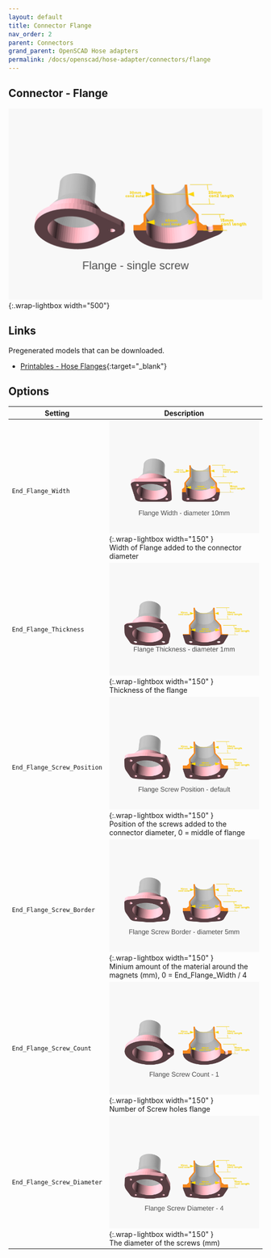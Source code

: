 ```yaml
---
layout: default
title: Connector Flange
nav_order: 2
parent: Connectors
grand_parent: OpenSCAD Hose adapters
permalink: /docs/openscad/hose-adapter/connectors/flange
---
```

## Connector - Flange
![Flange](/assets/openscad/hose-adapters/vacuum_hose_adapter-flange_demo_text.gif){:.wrap-lightbox width="500"}<br>

## Links
Pregenerated models that can be downloaded.
 - [Printables - Hose Flanges](https://www.printables.com/model/297912-vacuum-hose-flanges-to-connect-to-flat-surfaces){:target="_blank"} 

## Options

Setting | Description
-|-
`End_Flange_Width` | ![vacuum_hose_adapter flange_width](/assets/openscad/hose-adapters/vacuum_hose_adapter-flange_width_text.gif){:.wrap-lightbox  width="150" }<br>Width of Flange added to the connector diameter
`End_Flange_Thickness` | ![vacuum_hose_adapter flange_thickness](/assets/openscad/hose-adapters/vacuum_hose_adapter-flange_thickness_text.gif){:.wrap-lightbox  width="150" }<br>Thickness of the flange
`End_Flange_Screw_Position` | ![vacuum_hose_adapter flange_screwposition](/assets/openscad/hose-adapters/vacuum_hose_adapter-flange_screwposition_text.gif){:.wrap-lightbox  width="150" }<br>Position of the screws added to the connector diameter, 0 = middle of flange
`End_Flange_Screw_Border` | ![vacuum_hose_adapter flange_screwborder](/assets/openscad/hose-adapters/vacuum_hose_adapter-flange_screwborder_text.gif){:.wrap-lightbox  width="150" }<br>Minium amount of the material around the magnets (mm), 0 = End_Flange_Width / 4
`End_Flange_Screw_Count` | ![vacuum_hose_adapter flange_screwcount](/assets/openscad/hose-adapters/vacuum_hose_adapter-flange_screwcount_text.gif){:.wrap-lightbox  width="150" }<br>Number of Screw holes flange
`End_Flange_Screw_Diameter` | ![vacuum_hose_adapter flange_screwdiameter](/assets/openscad/hose-adapters/vacuum_hose_adapter-flange_screwdiameter_text.gif){:.wrap-lightbox  width="150" }<br>The diameter of the screws (mm)
